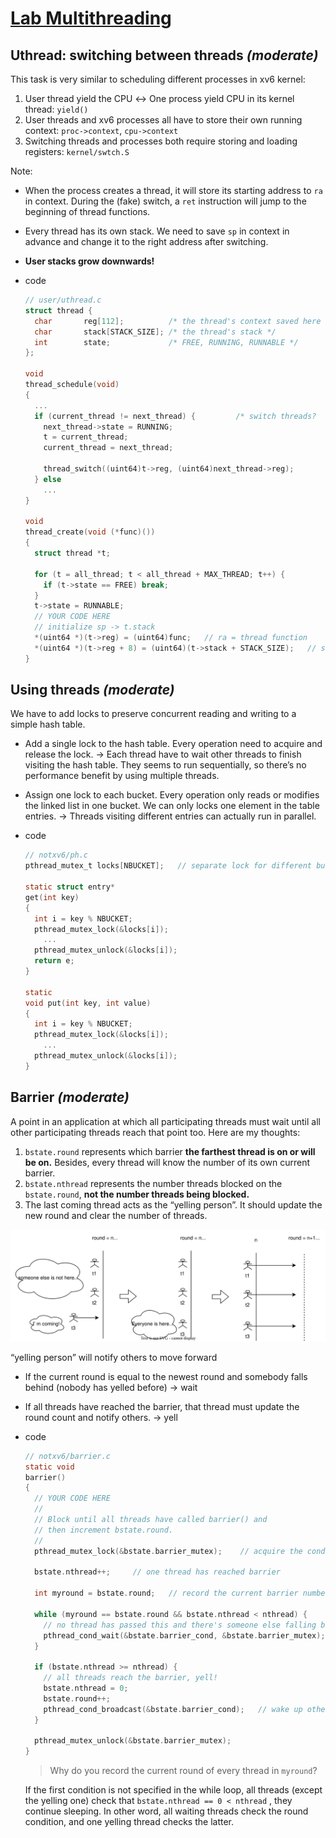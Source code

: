 # [Lab Multithreading](https://pdos.csail.mit.edu/6.828/2021/labs/thread.html)

## Uthread: switching between threads *(moderate)*

This task is very similar to scheduling different processes in xv6 kernel:

1. User thread yield the CPU ↔ One process yield CPU in its kernel thread: `yield()`
2. User threads and xv6 processes all have to store their own running context: `proc->context`, `cpu->context`
3. Switching threads and processes both require storing and loading registers: `kernel/swtch.S`

Note:

- When the process creates a thread, it will store its starting address to `ra` in context. During the (fake) switch, a `ret` instruction will jump to the beginning of thread functions.
- Every thread has its own stack. We need to save `sp` in context in advance and change it to the right address after switching.
- **User stacks grow downwards!**
- code
    
    ```c
    // user/uthread.c
    struct thread {
      char       reg[112];          /* the thread's context saved here */
      char       stack[STACK_SIZE]; /* the thread's stack */
      int        state;             /* FREE, RUNNING, RUNNABLE */
    };
    
    void 
    thread_schedule(void)
    {
      ...
      if (current_thread != next_thread) {         /* switch threads?  */
        next_thread->state = RUNNING;
        t = current_thread;
        current_thread = next_thread;
    
        thread_switch((uint64)t->reg, (uint64)next_thread->reg);
      } else
        ...
    }
    
    void 
    thread_create(void (*func)())
    {
      struct thread *t;
    
      for (t = all_thread; t < all_thread + MAX_THREAD; t++) {
        if (t->state == FREE) break;
      }
      t->state = RUNNABLE;
      // YOUR CODE HERE
      // initialize sp -> t.stack
      *(uint64 *)(t->reg) = (uint64)func;   // ra = thread function
      *(uint64 *)(t->reg + 8) = (uint64)(t->stack + STACK_SIZE);   // sp = thread stack
    }
    ```
    

## Using threads *(moderate)*

We have to add locks to preserve concurrent reading and writing to a simple hash table.

- Add a single lock to the hash table. Every operation need to acquire and release the lock. → Each thread have to wait other threads to finish visiting the hash table. They seems to run sequentially, so there’s no performance benefit by using multiple threads.
- Assign one lock to each bucket. Every operation only reads or modifies the linked list in one bucket. We can only locks one element in the table entries. → Threads visiting different entries can actually run in parallel.
- code
    
    ```c
    // notxv6/ph.c
    pthread_mutex_t locks[NBUCKET];   // separate lock for different bucket
    
    static struct entry*
    get(int key)
    {
      int i = key % NBUCKET;
      pthread_mutex_lock(&locks[i]);
    	...
      pthread_mutex_unlock(&locks[i]);
      return e;
    }
    
    static 
    void put(int key, int value)
    {
      int i = key % NBUCKET;
      pthread_mutex_lock(&locks[i]);
    	...
      pthread_mutex_unlock(&locks[i]);
    }
    ```
    

## Barrier *(moderate)*

A point in an application at which all participating threads must wait until all other participating threads reach that point too. Here are my thoughts:

1. `bstate.round` represents which barrier **the farthest thread is on or will be on.** Besides, every thread will know the number of its own current barrier.
2. `bstate.nthread` represents the number threads blocked on the `bstate.round`, **not the number threads being blocked.**
3. The last coming thread acts as the “yelling person”. It should update the new round and clear the number of threads.

![“yelling person” will notify others to move forward](./assets/barrier.svg)

“yelling person” will notify others to move forward

- If the current round is equal to the newest round and somebody falls behind (nobody has yelled before) → wait
- If all threads have reached the barrier, that thread must update the round count and notify others. → yell
- code
    
    ```c
    // notxv6/barrier.c
    static void 
    barrier()
    {
      // YOUR CODE HERE
      //
      // Block until all threads have called barrier() and
      // then increment bstate.round.
      //
      pthread_mutex_lock(&bstate.barrier_mutex);    // acquire the condition lock
    
      bstate.nthread++;     // one thread has reached barrier
      
      int myround = bstate.round;   // record the current barrier number
    
      while (myround == bstate.round && bstate.nthread < nthread) {
        // no thread has passed this and there's someone else falling behind
        pthread_cond_wait(&bstate.barrier_cond, &bstate.barrier_mutex);   // wait for other threads
      }
    
      if (bstate.nthread >= nthread) {
        // all threads reach the barrier, yell!
        bstate.nthread = 0;
        bstate.round++;
        pthread_cond_broadcast(&bstate.barrier_cond);   // wake up other threads
      }
      
      pthread_mutex_unlock(&bstate.barrier_mutex);
    }
    ```
    
    > Why do you record the current round of every thread in `myround`?
    > 
    
    If the first condition is not specified in the while loop, all threads (except the yelling one) check that `bstate.nthread == 0 < nthread` , they continue sleeping. In other word, all waiting threads check the round condition, and one yelling thread checks the latter.
